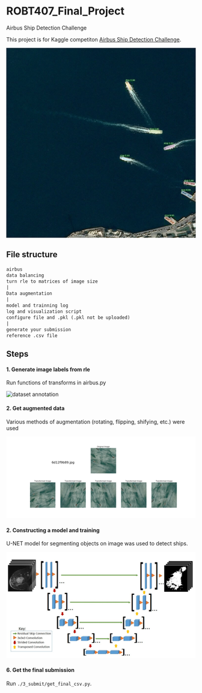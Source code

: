 # ROBT407_Final_Project
Airbus Ship Detection Challenge

This project is for Kaggle competiton [Airbus Ship Detection Challenge](https://www.kaggle.com/c/airbus-ship-detection).

![infer_example](https://github.com/abylay2018/ROBT407_Final_Project/blob/master/infer_example.jpg)



## File structure

    airbus                         
    data balancing                
    turn rle to matrices of image size
    |
    Data augmentation   
    |
    model and trainning log
    log and visualization script
    configure file and .pkl (.pkl not be uploaded)
    |
    generate your submission
    reference .csv file





## Steps

#### 1. Generate image labels from rle 

Run functions of transforms in airbus.py

![dataset annotation](https://github.com/pascal1129/kaggle_airbus_ship_detection/blob/master/images/annotation.png)



#### 2. Get augmented data

Various methods of augmentation (rotating, flipping, shifying, etc.) were used

![dataset annotation](https://github.com/abylay2018/ROBT407_Final_Project/blob/master/444.png)

  
#### 2. Constructing a model and training

U-NET model for segmenting objects on image was used to detect ships.

![dataset annotation](https://github.com/abylay2018/ROBT407_Final_Project/blob/master/333.jpg)




#### 6. Get the final submission

Run `./3_submit/get_final_csv.py`.

